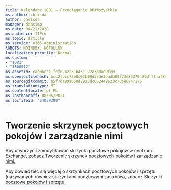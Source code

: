 ```yaml
---
title: Kalendarz 1081 — Przyciąganie RBAWszystkie
ms.author: chrisda
author: chrisda
manager: dansimp
ms.date: 04/21/2020
ms.audience: ITPro
ms.topic: article
ms.service: o365-administration
ROBOTS: NOINDEX, NOFOLLOW
localization_priority: Normal
ms.custom:
- "1081"
- "3800012"
ms.assetid: cac06cc1-fcf0-4223-b431-22a3b8ae9fe0
ms.openlocfilehash: bcc2fbcc73e0c03b09d55de3eadb00273e83379476dfff4af8e2c758c91230d5
ms.sourcegitcommit: b5f7da89a650d2915dc652449623c78be6247175
ms.translationtype: MT
ms.contentlocale: pl-PL
ms.lasthandoff: 08/05/2021
ms.locfileid: "54059380"
---
```

# <a name="create-and-manage-room-mailboxes"></a>Tworzenie skrzynek pocztowych pokojów i zarządzanie nimi

Aby utworzyć i zmodyfikować skrzynki pocztowe pokojów w centrum Exchange, zobacz Tworzenie skrzynek pocztowych [pokojów i zarządzanie nimi.](https://docs.microsoft.com/Exchange/recipients/room-mailboxes)

Aby dowiedzieć się więcej o skrzynkach pocztowych pokojów i sprzętu (nazywanych również skrzynkami pocztowymi zasobów), zobacz Skrzynki [pocztowe pokojów i sprzętu.](https://docs.microsoft.com/microsoft-365/admin/manage/room-and-equipment-mailboxes)
